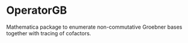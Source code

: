 # OperatorGB
Mathematica package to enumerate non-commutative Groebner bases together with tracing of cofactors.
